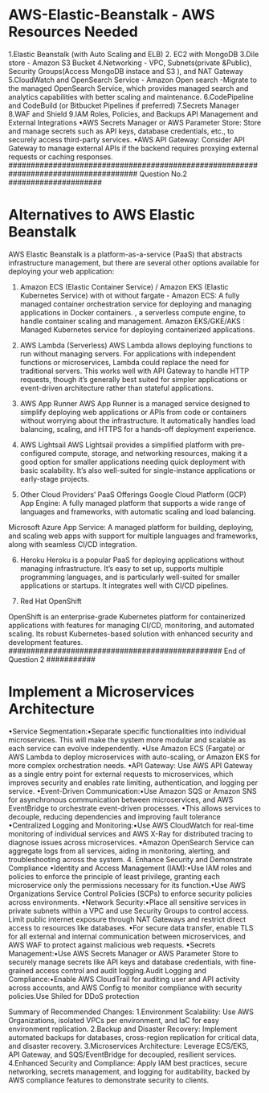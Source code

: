 # AWS-Elastic-Beanstalk -  AWS Resources Needed
1.Elastic Beanstalk (with Auto Scaling and ELB) 
2. EC2 with MongoDB
3.Dile store - Amazon S3 Bucket 
4.Networking - VPC, Subnets(private &Public), Security Groups(Access MongoDB instace and S3 ), and NAT Gateway
5.CloudWatch and OpenSearch Service - Amazon Open search -Migrate to the managed OpenSearch Service, which provides managed search and analytics capabilities with better scaling and maintenance.
6.CodePipeline and CodeBuild (or Bitbucket Pipelines if preferred)
7.Secrets Manager
8.WAF and Shield
9.IAM Roles, Policies, and Backups
API Management and External Integrations
•AWS Secrets Manager or AWS Parameter Store: Store and manage secrets such as API keys, database credentials, etc., to securely access third-party services.
•AWS API Gateway: Consider API Gateway to manage external APIs if the backend requires proxying external requests or caching responses.
##################################################################################### Question No.2 #####################

# Alternatives to AWS Elastic Beanstalk
AWS Elastic Beanstalk is a platform-as-a-service (PaaS) that abstracts infrastructure management, but there are several other options available for deploying your web application:

1. Amazon ECS (Elastic Container Service) / Amazon EKS (Elastic Kubernetes Service) with ot without fargate - 
  Amazon ECS: A fully managed container orchestration service for deploying and managing applications in Docker containers. , a serverless compute engine, to handle container scaling and management.
Amazon EKS/GKE/AKS : Managed Kubernetes service for deploying containerized applications. 

2. AWS Lambda (Serverless)
 AWS Lambda allows deploying functions to run without managing servers. For applications with independent functions or microservices, Lambda could replace the need for traditional servers. This works well with API Gateway to handle HTTP requests, though it’s generally best suited for simpler applications or event-driven architecture rather than stateful applications.
3. AWS App Runner
 AWS App Runner is a managed service designed to simplify deploying web applications or APIs from code or containers without worrying about the infrastructure. It automatically handles load balancing, scaling, and HTTPS for a hands-off deployment experience.

4. AWS Lightsail
 AWS Lightsail provides a simplified platform with pre-configured compute, storage, and networking resources, making it a good option for smaller applications needing quick deployment with basic scalability. It’s also well-suited for single-instance applications or early-stage projects.

5. Other Cloud Providers’ PaaS Offerings
Google Cloud Platform (GCP) App Engine: A fully managed platform that supports a wide range of languages and frameworks, with automatic scaling and load balancing.

Microsoft Azure App Service: A managed platform for building, deploying, and scaling web apps with support for multiple languages and frameworks, along with seamless CI/CD integration.

6. Heroku
 Heroku is a popular PaaS for deploying applications without managing infrastructure. It’s easy to set up, supports multiple programming languages, and is particularly well-suited for smaller applications or startups. It integrates well with CI/CD pipelines.

8. Red Hat OpenShift
   
OpenShift is an enterprise-grade Kubernetes platform for containerized applications with features for managing CI/CD, monitoring, and automated scaling. Its  robust Kubernetes-based solution with enhanced security and development features.
################################################ End of Question 2 ###########


# Implement a Microservices Architecture
•Service Segmentation:•Separate specific functionalities into individual microservices. This will make the system more modular and scalable as each service can evolve independently.
•Use Amazon ECS (Fargate) or AWS Lambda to deploy microservices with auto-scaling, or Amazon EKS for more complex orchestration needs.
•API Gateway: Use AWS API Gateway as a single entry point for external requests to microservices, which improves security and enables rate limiting, authentication, and logging per service.
•Event-Driven Communication:•Use Amazon SQS or Amazon SNS for asynchronous communication between microservices, and AWS EventBridge to orchestrate event-driven processes.
•This allows services to decouple, reducing dependencies and improving fault tolerance
•Centralized Logging and Monitoring:•Use AWS CloudWatch for real-time monitoring of individual services and AWS X-Ray for distributed tracing to diagnose issues across microservices.
•Amazon OpenSearch Service can aggregate logs from all services, aiding in monitoring, alerting, and troubleshooting across the system.
4. Enhance Security and Demonstrate Compliance
•Identity and Access Management (IAM):•Use IAM roles and policies to enforce the principle of least privilege, granting each microservice only the permissions necessary for its function.•Use AWS Organizations Service Control Policies (SCPs) to enforce security policies across environments.
•Network Security:•Place all sensitive services in private subnets within a VPC and use Security Groups to control access. Limit public internet exposure through NAT Gateways and restrict direct access to resources like databases.
•For secure data transfer, enable TLS for all external and internal communication between microservices, and AWS WAF to protect against malicious web requests.
•Secrets Management:•Use AWS Secrets Manager or AWS Parameter Store to securely manage secrets like API keys and database credentials, with fine-grained access control and audit logging.Audit Logging and Compliance:•Enable AWS CloudTrail for auditing user and API activity across accounts, and AWS Config to monitor compliance with security policies.Use Shiled for DDoS protection 

Summary of Recommended Changes:
1.Environment Scalability: Use AWS Organizations, isolated VPCs per environment, and IaC for easy environment replication.
2.Backup and Disaster Recovery: Implement automated backups for databases, cross-region replication for critical data, and disaster recovery.
3.Microservices Architecture: Leverage ECS/EKS, API Gateway, and SQS/EventBridge for decoupled, resilient services.
4.Enhanced Security and Compliance: Apply IAM best practices, secure networking, secrets management, and logging for auditability, backed by AWS compliance features to demonstrate security to clients.


